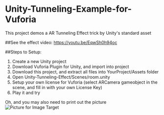 # Unity-Tunneling-Example-for-Vuforia
This project demos a AR Tunneling Effect trick by Unity's standard asset

##See the effect video:
https://youtu.be/EqwSh0h94oc


##Steps to Setup:
1. Create a new Unity project
2. Download Vuforia Plugin for Unity, and import into project
3. Download this project, and extract all files into YourProject/Assets folder
4. Open Unity-Tunneling-Effect/Scenes/room.unity
5. Setup your own license for Vuforia (select ARCamera gameobject in the scene, and fill in with your own License Key)
6. Play it and try

Oh, and you may also need to print out the picture
![Picture for Image Target](https://raw.githubusercontent.com/newyellow/Unity-Tunneling-Example-for-Vuforia/master/Unity-Tunneling-Example/Images/icon.png)

